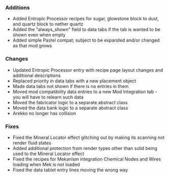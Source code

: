### Additions
- Added Entropic Processor recipes for sugar, glowstone block to dust, and quartz block to nether quartz
- Added the "always_shown" field to data tabs if the tab is wanted to be shown even when empty
- Added simple Pastel compat; subject to be expanded and/or changed as that mod grows

### Changes
- Updated Entropic Processor entry with recipe page layout changes and additional descriptions
- Replaced priority in data tabs with a new placement object
- Made data tabs not shown if there is no entries in them
- Moved mod compatibility data entries to a new Mod Integration tab - you will have to relearn such data
- Moved the fabricator logic to a separate abstract class
- Moved the data bank logic to a separate abstract class
- Arekko no longer has collision

### Fixes
- Fixed the Mineral Locator effect glitching out by making its scanning not render fluid states
- Added additional protection from render types other than solid being used to the Mineral Locator effect
- Fixed the recipes for Mekanism integration Chemical Nodes and Wires loading when Mek is not loaded
- Fixed the data tablet entry lines moving the wrong way